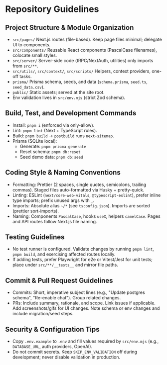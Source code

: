 # Repository Guidelines

## Project Structure & Module Organization

- `src/pages/` Next.js routes (file-based). Keep page files minimal; delegate UI to components.
- `src/components/` Reusable React components (PascalCase filenames), colocate small styles.
- `src/server/` Server-side code (tRPC/NextAuth, utilities) only imports from `src/**`.
- `src/utils/`, `src/context/`, `src/scripts/` Helpers, context providers, one-off tasks.
- `prisma/` Prisma schema, seeds, and data (`schema.prisma`, `seed.ts`, `seed_data.csv`).
- `public/` Static assets; served at the site root.
- Env validation lives in `src/env.mjs` (strict Zod schema).

## Build, Test, and Development Commands

- Install: `pnpm i` (enforced via only-allow).
- Lint: `pnpm lint` (Next + TypeScript rules).
- Build: `pnpm build` → `postbuild` runs `next-sitemap`.
- Prisma (SQLite local):
  - Generate: `pnpm prisma generate`
  - Reset schema: `pnpm db:reset`
  - Seed demo data: `pnpm db:seed`

## Coding Style & Naming Conventions

- Formatting: Prettier (2 spaces, single quotes, semicolons, trailing commas). Staged files auto-formatted via Husky + pretty-quick.
- Linting: ESLint (`next/core-web-vitals`, `@typescript-eslint`), prefer inline type imports; prefix unused args with `_`.
- Imports: Absolute alias `~/*` (see `tsconfig.json`). Imports are sorted (prettier sort-imports).
- Naming: Components `PascalCase`, hooks `useX`, helpers `camelCase`. Pages and API routes follow Next.js file naming.

## Testing Guidelines

- No test runner is configured. Validate changes by running `pnpm lint`, `pnpm build`, and exercising affected routes locally.
- If adding tests, prefer Playwright for e2e or Vitest/Jest for unit tests; place under `src/**/__tests__` and mirror file paths.

## Commit & Pull Request Guidelines

- Commits: Short, imperative subject lines (e.g., "Update postgres schema", "Re-enable chat"). Group related changes.
- PRs: Include summary, rationale, and scope. Link issues if applicable. Add screenshots/gifs for UI changes. Note schema or env changes and include migration/seed steps.

## Security & Configuration Tips

- Copy `.env.example` to `.env` and fill values required by `src/env.mjs` (e.g., `DATABASE_URL`, auth providers, OpenAI).
- Do not commit secrets. Keep `SKIP_ENV_VALIDATION` off during development; never disable validation in production.
